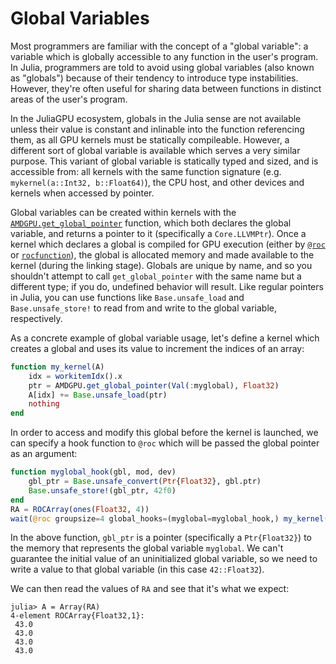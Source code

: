 # Global Variables

Most programmers are familiar with the concept of a "global variable": a
variable which is globally accessible to any function in the user's program. In
Julia, programmers are told to avoid using global variables (also known as
"globals") because of their tendency to introduce type instabilities. However,
they're often useful for sharing data between functions in distinct areas of
the user's program.

In the JuliaGPU ecosystem, globals in the Julia sense are not available unless
their value is constant and inlinable into the function referencing them, as
all GPU kernels must be statically compileable. However, a different sort of
global variable is available which serves a very similar purpose. This variant
of global variable is statically typed and sized, and is accessible from: all
kernels with the same function signature (e.g. `mykernel(a::Int32,
b::Float64)`), the CPU host, and other devices and kernels when accessed by
pointer.

Global variables can be created within kernels with the
[`AMDGPU.get_global_pointer`](@ref) function, which both declares the
global variable, and returns a pointer to it (specifically a
`Core.LLVMPtr`). Once a kernel which declares a global is
compiled for GPU execution (either by [`@roc`](@ref) or [`rocfunction`](@ref)),
the global is allocated memory and made available to the kernel (during the
linking stage). Globals are unique by name, and so you shouldn't attempt to
call `get_global_pointer` with the same name but a different type; if you do,
undefined behavior will result. Like regular pointers in Julia, you can use
functions like `Base.unsafe_load` and `Base.unsafe_store!` to read from and
write to the global variable, respectively.

As a concrete example of global variable usage, let's define a kernel which
creates a global and uses its value to increment the indices of an array:

```julia
function my_kernel(A)
    idx = workitemIdx().x
    ptr = AMDGPU.get_global_pointer(Val(:myglobal), Float32)
    A[idx] += Base.unsafe_load(ptr)
    nothing
end
```

In order to access and modify this global before the kernel is launched, we can
specify a hook function to `@roc` which will be passed the global pointer as an
argument:

```julia
function myglobal_hook(gbl, mod, dev)
    gbl_ptr = Base.unsafe_convert(Ptr{Float32}, gbl.ptr)
    Base.unsafe_store!(gbl_ptr, 42f0)
end
RA = ROCArray(ones(Float32, 4))
wait(@roc groupsize=4 global_hooks=(myglobal=myglobal_hook,) my_kernel(RA))
```

In the above function, `gbl_ptr` is a pointer (specifically a `Ptr{Float32}`)
to the memory that represents the global variable `myglobal`. We can't
guarantee the initial value of an uninitialized global variable, so we need
to write a value to that global variable (in this case `42::Float32`).

We can then read the values of `RA` and see that it's what we expect:

```julia-repl
julia> A = Array(RA)
4-element ROCArray{Float32,1}:
 43.0
 43.0
 43.0
 43.0
```
